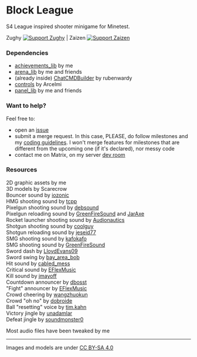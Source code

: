 # Block League

S4 League inspired shooter minigame for Minetest.

Zughy <a href="https://liberapay.com/Zughy/"><img src="https://i.imgur.com/4B2PxjP.png" alt="Support Zughy"/></a> | Zaizen <a href="https://liberapay.com/_Zaizen_/"><img src="https://i.imgur.com/4B2PxjP.png" alt="Support Zaizen"/></a>  

### Dependencies
* [achievements_lib](https://gitlab.com/zughy-friends-minetest/achievements_lib) by me
* [arena_lib](https://gitlab.com/zughy-friends-minetest/arena_lib/) by me and friends
* (already inside) [ChatCMDBuilder](https://github.com/rubenwardy/ChatCmdBuilder/) by rubenwardy
* [controls](https://github.com/Arcelmi/minetest-controls) by Arcelmi
* [panel_lib](https://gitlab.com/zughy-friends-minetest/panel_lib) by me and friends

### Want to help?
Feel free to:
* open an [issue](https://gitlab.com/zughy-friends-minetest/block_league/-/issues)
* submit a merge request. In this case, PLEASE, do follow milestones and my [coding guidelines](https://cryptpad.fr/pad/#/2/pad/view/-l75iHl3x54py20u2Y5OSAX4iruQBdeQXcO7PGTtGew/embed/). I won't merge features for milestones that are different from the upcoming one (if it's declared), nor messy code
* contact me on Matrix, on my server [dev room](https://matrix.to/#/!viLipqDNOHxQJqQRGI:matrix.org)

### Resources
2D graphic assets by me  
3D models by Scarecrow  
Bouncer sound by [iozonic](https://freesound.org/people/iozonic/sounds/380763/)  
HMG shooting sound by [tcpp](https://freesound.org/people/tcpp/sounds/105025/)  
Pixelgun shooting sound by [debsound](https://freesound.org/people/debsound/sounds/339169/)  
Pixelgun reloading sound by [GreenFireSound](https://freesound.org/people/GreenFireSound/sounds/484113/) and [JarAxe](https://freesound.org/people/JarAxe/sounds/205969/)  
Rocket launcher shooting sound by [Audionautics](https://freesound.org/people/Audionautics/sounds/171655/)  
Shotgun shooting sound by [coolguy](https://freesound.org/people/coolguy244e/sounds/266977/)  
Shotgun reloading sound by [jeseid77](https://freesound.org/people/jeseid77/sounds/86246/)  
SMG shooting sound by [kafokafo](https://freesound.org/people/kafokafo/sounds/128229/)  
SMG shooting sound by [GreenFireSound](https://freesound.org/people/GreenFireSound/sounds/484113/)  
Sword dash by [LloydEvans09](https://freesound.org/people/LloydEvans09/sounds/185849/)  
Sword swing by [bay_area_bob](https://freesound.org/people/bay_area_bob/sounds/541996/)  
Hit sound by [cabled_mess](https://freesound.org/people/cabled_mess/sounds/350926/)  
Critical sound by [EFlexMusic](https://freesound.org/people/EFlexMusic/sounds/418324/)  
Kill sound by [jmayoff](https://freesound.org/people/jmayoff/sounds/255156/)  
Countdown announcer by [dbosst](https://freesound.org/people/dbosst/sounds/464145/)  
"Fight" announcer by [EFlexMusic](https://freesound.org/people/EFlexMusic/)  
Crowd cheering by [wangzhuokun](https://freesound.org/people/wangzhuokun/sounds/442583/)  
Crowd "oh no" by [dobroide](https://freesound.org/people/dobroide/sounds/35034/)  
Ball "resetting" voice by [tim.kahn](https://freesound.org/people/tim.kahn/sounds/107546/)  
Victory jingle by [unadamlar](https://freesound.org/people/unadamlar/sounds/341985/)  
Defeat jingle by [soundmonster0](https://freesound.org/people/soundmonster0/sounds/533925/)

Most audio files have been tweaked by me

---

Images and models are under [CC BY-SA 4.0](https://creativecommons.org/licenses/by-sa/4.0/)
